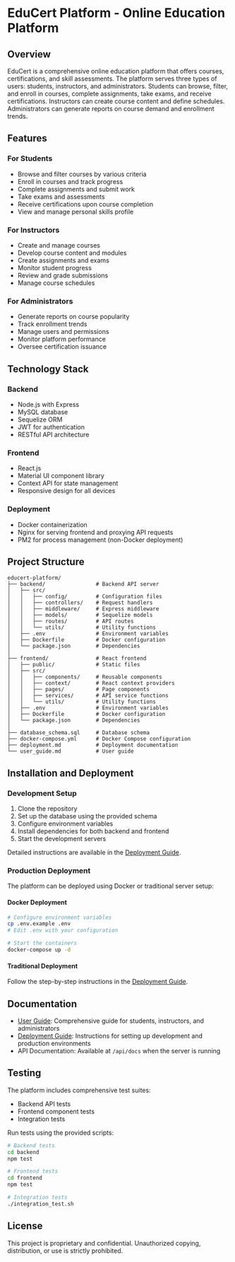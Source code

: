 # EduCert Platform - Online Education Platform

## Overview
EduCert is a comprehensive online education platform that offers courses, certifications, and skill assessments. The platform serves three types of users: students, instructors, and administrators. Students can browse, filter, and enroll in courses, complete assignments, take exams, and receive certifications. Instructors can create course content and define schedules. Administrators can generate reports on course demand and enrollment trends.

## Features

### For Students
- Browse and filter courses by various criteria
- Enroll in courses and track progress
- Complete assignments and submit work
- Take exams and assessments
- Receive certifications upon course completion
- View and manage personal skills profile

### For Instructors
- Create and manage courses
- Develop course content and modules
- Create assignments and exams
- Monitor student progress
- Review and grade submissions
- Manage course schedules

### For Administrators
- Generate reports on course popularity
- Track enrollment trends
- Manage users and permissions
- Monitor platform performance
- Oversee certification issuance

## Technology Stack

### Backend
- Node.js with Express
- MySQL database
- Sequelize ORM
- JWT for authentication
- RESTful API architecture

### Frontend
- React.js
- Material UI component library
- Context API for state management
- Responsive design for all devices

### Deployment
- Docker containerization
- Nginx for serving frontend and proxying API requests
- PM2 for process management (non-Docker deployment)

## Project Structure

```
educert-platform/
├── backend/                # Backend API server
│   ├── src/
│   │   ├── config/         # Configuration files
│   │   ├── controllers/    # Request handlers
│   │   ├── middleware/     # Express middleware
│   │   ├── models/         # Sequelize models
│   │   ├── routes/         # API routes
│   │   └── utils/          # Utility functions
│   ├── .env                # Environment variables
│   ├── Dockerfile          # Docker configuration
│   └── package.json        # Dependencies
│
├── frontend/               # React frontend
│   ├── public/             # Static files
│   ├── src/
│   │   ├── components/     # Reusable components
│   │   ├── context/        # React context providers
│   │   ├── pages/          # Page components
│   │   ├── services/       # API service functions
│   │   └── utils/          # Utility functions
│   ├── .env                # Environment variables
│   ├── Dockerfile          # Docker configuration
│   └── package.json        # Dependencies
│
├── database_schema.sql     # Database schema
├── docker-compose.yml      # Docker Compose configuration
├── deployment.md           # Deployment documentation
└── user_guide.md           # User guide
```

## Installation and Deployment

### Development Setup
1. Clone the repository
2. Set up the database using the provided schema
3. Configure environment variables
4. Install dependencies for both backend and frontend
5. Start the development servers

Detailed instructions are available in the [Deployment Guide](deployment.md).

### Production Deployment
The platform can be deployed using Docker or traditional server setup:

#### Docker Deployment
```bash
# Configure environment variables
cp .env.example .env
# Edit .env with your configuration

# Start the containers
docker-compose up -d
```

#### Traditional Deployment
Follow the step-by-step instructions in the [Deployment Guide](deployment.md).

## Documentation

- [User Guide](user_guide.md): Comprehensive guide for students, instructors, and administrators
- [Deployment Guide](deployment.md): Instructions for setting up development and production environments
- API Documentation: Available at `/api/docs` when the server is running

## Testing

The platform includes comprehensive test suites:

- Backend API tests
- Frontend component tests
- Integration tests

Run tests using the provided scripts:
```bash
# Backend tests
cd backend
npm test

# Frontend tests
cd frontend
npm test

# Integration tests
./integration_test.sh
```

## License
This project is proprietary and confidential. Unauthorized copying, distribution, or use is strictly prohibited.
